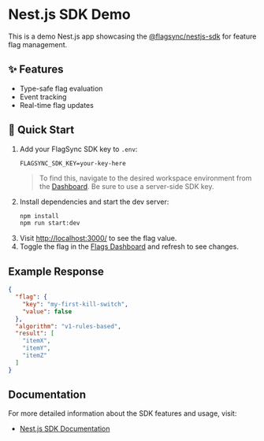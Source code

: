 # Nest.js SDK Demo

This is a demo Nest.js app showcasing the [@flagsync/nestjs-sdk](https://github.com/flagsync/nestjs-sdk) for feature flag management.

## ✨ Features

- Type-safe flag evaluation
- Event tracking
- Real-time flag updates

## 🚀 Quick Start

1. Add your FlagSync SDK key to `.env`:
   ```dotenv
   FLAGSYNC_SDK_KEY=your-key-here
   ```
   > To find this, navigate to the desired workspace environment from the [Dashboard](https://www.flagsync.com/dashboard/settings/organization/workspaces/). Be sure to use a server-side SDK key.
2. Install dependencies and start the dev server:
   ```bash
   npm install
   npm run start:dev
   ```
3. Visit [http://localhost:3000/](http://localhost:3000/) to see the flag value.
4. Toggle the flag in the [Flags Dashboard](https://www.flagsync.com/dashboard/flags/) and refresh to see changes.

## Example Response

```json
{
  "flag": {
    "key": "my-first-kill-switch",
    "value": false
  },
  "algorithm": "v1-rules-based",
  "result": [
    "itemX",
    "itemY",
    "itemZ"
  ]
}
```

## Documentation

For more detailed information about the SDK features and usage, visit:
- [Nest.js SDK Documentation](https://docs.flagsync.com/sdks-server-side/nestjs#evaluate-flags)
